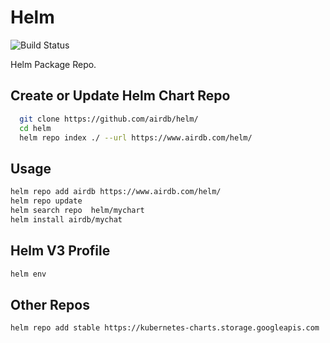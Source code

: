 # Helm
![Build Status](https://github.com/airdb/sailor/workflows/Go/badge.svg)

Helm Package Repo.

## Create or Update Helm Chart Repo

```bash
  git clone https://github.com/airdb/helm/
  cd helm
  helm repo index ./ --url https://www.airdb.com/helm/
```

## Usage

```bash
helm repo add airdb https://www.airdb.com/helm/
helm repo update
helm search repo  helm/mychart
helm install airdb/mychat
```

## Helm V3 Profile

```bash
helm env
```

## Other Repos

```bash
helm repo add stable https://kubernetes-charts.storage.googleapis.com
```
